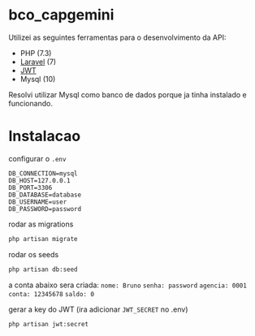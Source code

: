 # bco_capgemini

Utilizei as seguintes ferramentas para o desenvolvimento da API:
  - PHP (7.3)
  - [Laravel](https://laravel.com/docs/7.x/installation) (7)
  - [JWT](https://jwt-auth.readthedocs.io/en/develop/laravel-installation/)
  - Mysql (10)

Resolvi utilizar Mysql como banco de dados porque ja tinha instalado e funcionando. 

# Instalacao
configurar o `.env`
```dotenv
DB_CONNECTION=mysql
DB_HOST=127.0.0.1
DB_PORT=3306
DB_DATABASE=database
DB_USERNAME=user
DB_PASSWORD=password
```
rodar as migrations
```sh
php artisan migrate
```
rodar os seeds
```sh
php artisan db:seed
```
a conta abaixo sera criada:
`nome: Bruno`
`senha: password`
`agencia: 0001`
`conta: 12345678`
`saldo: 0`

gerar a key do JWT (ira adicionar `JWT_SECRET` no .env)
```sh
php artisan jwt:secret
```
